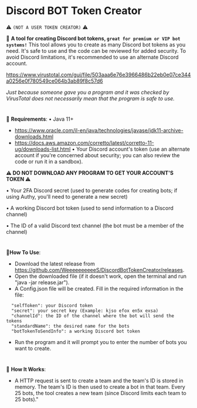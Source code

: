 # Discord BOT Token Creator
⚠️ `(NOT A USER TOKEN CREATOR)` ⚠️

🔹 **A tool for creating Discord bot tokens, `great for premium or VIP bot systems!`**
This tool allows you to create as many Discord bot tokens as you need. It's safe to use and the code can be reviewed for added security. To avoid Discord limitations, it's recommended to use an alternate Discord account.

https://www.virustotal.com/gui/file/503aaa6e76e3966486b22eb0e07ce344a0256e0f780549ce064b3ab89f8c57d6

*Just because someone gave you a program and it was checked by VirusTotal does not necessarily mean that the program is safe to use.*

#

🔹 **Requirements**:
• Java 11+
- https://www.oracle.com/il-en/java/technologies/javase/jdk11-archive-downloads.html
- https://docs.aws.amazon.com/corretto/latest/corretto-11-ug/downloads-list.html
• Your Discord account's token (use an alternate account if you're concerned about security; you can also review the code or run it in a sandbox).

**⚠️ DO NOT DOWNLOAD ANY PROGRAM TO GET YOUR ACCOUNT'S TOKEN ⚠️**

• Your 2FA Discord secret (used to generate codes for creating bots; if using Authy, you'll need to generate a new secret)

• A working Discord bot token (used to send information to a Discord channel)

• The ID of a valid Discord text channel (the bot must be a member of the channel)

#

🔹**How To Use**:
- Download the latest release from https://github.com/WeeeeeeeeeeS/DiscordBotTokenCreator/releases.
- Open the downloaded file (if it doesn't work, open the terminal and run "java -jar release.jar").
- A Config.json file will be created. Fill in the required information in the file:
```
  "selfToken": your Discord token
  "secret": your secret key (Example: kjso efox en5x exsa)
  "channelId": the ID of the channel where the bot will send the tokens
  "standardName": the desired name for the bots
  "botTokenToSendInfo": a working Discord bot token
  ```
- Run the program and it will prompt you to enter the number of bots you want to create.

#

🔹 **How It Works**:
- A HTTP request is sent to create a team and the team's ID is stored in memory. The team's ID is then used to create a bot in that team. Every 25 bots, the tool creates a new team (since Discord limits each team to 25 bots)."

#
